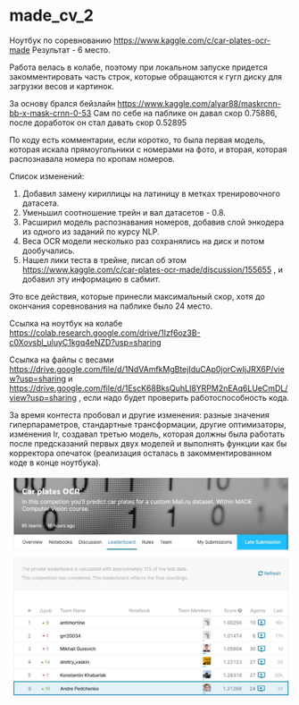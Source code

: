 # made_cv_2

Ноутбук по соревнованию https://www.kaggle.com/c/car-plates-ocr-made
Результат - 6 место.

Работа велась в колабе, поэтому при локальном запуске придется закомментировать часть строк, которые обращаются к гугл диску для загрузки весов и картинок.

За основу брался бейзлайн https://www.kaggle.com/alyar88/maskrcnn-bb-x-mask-crnn-0-53
Сам по себе на паблике он давал скор 0.75886, после доработок он стал давать скор 0.52895

По коду есть комментарии, если коротко, то была первая модель, которая искала прямоугольники с номерами на фото, и вторая, которая распознавала номера по кропам номеров.

Список изменений:

1. Добавил замену кириллицы на латиницу в метках тренировочного датасета.
2. Уменьшил соотношение трейн и вал датасетов - 0.8.
3. Расширил модель распознавания номеров, добавив слой энкодера из одного из заданий по курсу NLP.
4. Веса OCR модели несколько раз сохранялись на диск и потом дообучались.
5. Нашел лики теста в трейне, писал об этом https://www.kaggle.com/c/car-plates-ocr-made/discussion/155655 , и добавил эту информацию в сабмит.

Это все действия, которые принесли максимальный скор, хотя до окончания соревнования на паблике было 24 место.

Ссылка на ноутбук на колабе https://colab.research.google.com/drive/1Izf6oz3B-c0Xovsbl_uluyC1kgq4eNZD?usp=sharing

Ссылка на файлы с весами https://drive.google.com/file/d/1NdVAmfkMgBtejIduCAp0jorCwIjJRX6P/view?usp=sharing и https://drive.google.com/file/d/1EscK68BksQuhLI8YRPM2nEAq6LUeCmDL/view?usp=sharing , если надо будет проверить работоспособность кода. 

За время контеста пробовал и другие изменения: разные значения гиперпараметров, стандартные трансформации, другие оптимизаторы, изменения lr, создавал третью модель, которая должны была работать после предсказаний первых двух моделей и выполнять функции как бы корректора опечаток (реализация осталась в закомментированном коде в конце ноутбука).

![скрин1](https://github.com/andrecpc/made_cv_2/blob/master/%D0%A1%D0%BD%D0%B8%D0%BC%D0%BE%D0%BA_%D1%8D%D0%BA%D1%80%D0%B0%D0%BD%D0%B0_062220_052336_PM.jpg)
